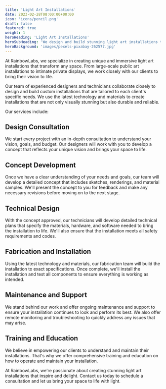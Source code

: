```yaml
---
title: 'Light Art Installations'
date: 2023-02-28T08:00:00+00:00
icon: 'icons/pencil.png'
draft: false
featured: true
weight: 1
heroHeading: 'Light Art Installations'
heroSubHeading: 'We design and build stunning light art installations that bring spaces to life'
heroBackground: 'images/pexels-pixabay-262577.jpg'
---
```


At RainbowLabs, we specialize in creating unique and immersive light art installations that transform any space. From large-scale public art installations to intimate private displays, we work closely with our clients to bring their vision to life.

Our team of experienced designers and technicians collaborate closely to design and build custom installations that are tailored to each client's specific needs. We use the latest technology and materials to create installations that are not only visually stunning but also durable and reliable.

Our services include:

## Design Consultation

We start every project with an in-depth consultation to understand your vision, goals, and budget. Our designers will work with you to develop a concept that reflects your unique vision and brings your space to life.

## Concept Development

Once we have a clear understanding of your needs and goals, our team will develop a detailed concept that includes sketches, renderings, and material samples. We'll present the concept to you for feedback and make any necessary revisions before moving on to the next stage.

## Technical Design

With the concept approved, our technicians will develop detailed technical plans that specify the materials, hardware, and software needed to bring the installation to life. We'll also ensure that the installation meets all safety requirements and codes.

## Fabrication and Installation

Using the latest technology and materials, our fabrication team will build the installation to exact specifications. Once complete, we'll install the installation and test all components to ensure everything is working as intended.

## Maintenance and Support

We stand behind our work and offer ongoing maintenance and support to ensure your installation continues to look and perform its best. We also offer remote monitoring and troubleshooting to quickly address any issues that may arise.

## Training and Education

We believe in empowering our clients to understand and maintain their installations. That's why we offer comprehensive training and education on how to operate and maintain your installation.

At RainbowLabs, we're passionate about creating stunning light art installations that inspire and delight. Contact us today to schedule a consultation and let us bring your space to life with light.
